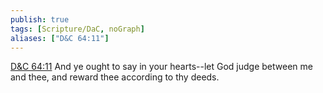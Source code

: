 ```yaml
---
publish: true
tags: [Scripture/DaC, noGraph]
aliases: ["D&C 64:11"]
---
```

[D&C 64:11](https://churchofjesuschrist.org/study/scriptures/dc-testament/dc/64?lang=eng&id=p11#p11) And ye ought to say in your hearts--let God judge between me and thee, and reward thee according to thy deeds.
